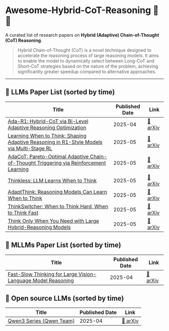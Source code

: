 # Awesome-Hybrid-CoT-Reasoning 🧠🤔
A curated list of research papers on **Hybrid (Adaptive) Chain-of-Thought (CoT) Reasoning**.
> 
> Hybrid Chain-of-Thought (CoT) is a novel technique designed to accelerate the reasoning process of large reasoning models. It aims to enable the model to dynamically select between Long-CoT and Short-CoT strategies based on the nature of the problem, achieving significantly greater speedup compared to alternative approaches.
---

## 📌 LLMs Paper List (sorted by time)

| Title                                                                                                        | Published Date | Link                                         |
| ------------------------------------------------------------------------------------------------------------ | -------------- | -------------------------------------------- |
| [Ada-R1: Hybrid-CoT via Bi-Level Adaptive Reasoning Optimization](https://arxiv.org/abs/2504.21659)  | 2025-04     | [🔗 arXiv](https://arxiv.org/abs/2504.21659) |
| [Learning When to Think: Shaping Adaptive Reasoning in R1-Style Models via Multi-Stage RL](https://arxiv.org/abs/2505.10832)  | 2025-05     | [🔗 arXiv](https://arxiv.org/abs/2505.10832) |
| [AdaCoT: Pareto-Optimal Adaptive Chain-of-Thought Triggering via Reinforcement Learning](https://arxiv.org/abs/2505.11896) | 2025-05     | [🔗 arXiv](https://arxiv.org/abs/2505.11896) |
| [Thinkless: LLM Learns When to Think](https://arxiv.org/abs/2505.13379) | 2025-05     | [🔗 arXiv](https://arxiv.org/abs/2505.13379) |
| [AdaptThink: Reasoning Models Can Learn When to Think](https://arxiv.org/abs/2505.13417) | 2025-05     | [🔗 arXiv](https://arxiv.org/abs/2505.13417) |
| [ThinkSwitcher: When to Think Hard, When to Think Fast](https://arxiv.org/abs/2505.14183) | 2025-05     | [🔗 arXiv](https://arxiv.org/abs/2505.14183) |
| [Think Only When You Need with Large Hybrid-Reasoning Models](https://arxiv.org/abs/2505.14631) | 2025-05     | [🔗 arXiv](https://arxiv.org/abs/2505.14631) |

## 📌 MLLMs Paper List (sorted by time)
| Title                                                                                                        | Published Date | Link                                         |
| ------------------------------------------------------------------------------------------------------------ | -------------- | -------------------------------------------- |
| [Fast-Slow Thinking for Large Vision-Language Model Reasoning](https://arxiv.org/abs/2504.18458)  | 2025-04     | [🔗 arXiv](https://arxiv.org/abs/2504.18458) |

## 📌 Open source LLMs (sorted by time)
| Title                                                                                                        | Published Date | Link                                         |
| ------------------------------------------------------------------------------------------------------------ | -------------- | -------------------------------------------- |
| [Qwen3 Series (Qwen Team)](https://github.com/QwenLM/Qwen3)  | 2025-04     | [🔗 arXiv](https://arxiv.org/abs/2505.09388) |



